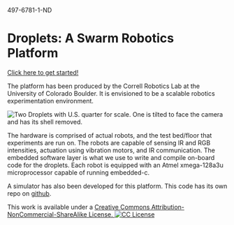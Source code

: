 497-6781-1-ND

Droplets: A Swarm Robotics Platform
==========

[Click here to get started!](https://github.com/correlllab/cu-droplet/blob/master/getting_started.md)

The platform has been produced by the Correll Robotics Lab at the University of Colorado Boulder. It is envisioned to be a scalable robotics experimentation environment.

<img src="http://correll.cs.colorado.edu/wp-content/uploads/IMG_1087_smaller_cropped.jpg" alt="Two Droplets with U.S. quarter for scale. One is tilted to face the camera and has its shell removed.">

The hardware is comprised of actual robots, and the test bed/floor that experiments are run on. The robots are capable of sensing IR and RGB intensities, actuation using vibration motors, and IR communication. The embedded software layer is what we use to write and compile on-board code for the droplets. Each robot is equipped with an Atmel xmega-128a3u microprocessor capable of running embedded-c.

A simulator has also been developed for this platform. This code has its own repo on <a href="https://github.com/correlllab/cu-droplet-sim">github</a>.

This work is available under a <a href="https://creativecommons.org/licenses/by-nc-sa/4.0/" >Creative Commons Attribution-NonCommercial-ShareAlike License. <img src="http://i.creativecommons.org/l/by-nc-sa/3.0/88x31.png" alt="CC License"></a>

